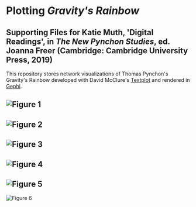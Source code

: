 # Plotting *Gravity's Rainbow*
## Supporting Files for Katie Muth, 'Digital Readings', in *The New Pynchon Studies*, ed. Joanna Freer (Cambridge: Cambridge University Press, 2019)

This repository stores network visualizations of Thomas Pynchon's Gravity's Rainbow developed with David McClure's <a href = "https://github.com/davidmcclure/textplot">Textplot</a> and rendered in <a href = "https://gephi.org/">Gephi</a>.

![[Figure 1](/Figure-1.png)](https://raw.githubusercontent.com/krmuth/plot-gr/master/Figure-1.png "Figure 1")
---
![[Figure 2](/Figure-2.png)](https://raw.githubusercontent.com/krmuth/plot-gr/master/Figure-2.png "Figure 2")
---
![[Figure 3](/Figure-3.png)](https://raw.githubusercontent.com/krmuth/plot-gr/master/Figure-3.png "Figure 3")
---
![[Figure 4](/Figure-4.png)](https://raw.githubusercontent.com/krmuth/plot-gr/master/Figure-4.png "Figure 4")
---
![[Figure 5](/Figure-5.png)](https://raw.githubusercontent.com/krmuth/plot-gr/master/Figure-5.png "Figure 5")
---
![[Figure 6](/Figure-6.png)](https://raw.githubusercontent.com/krmuth/plot-gr/master/Figure-6.png "Figure 6")

